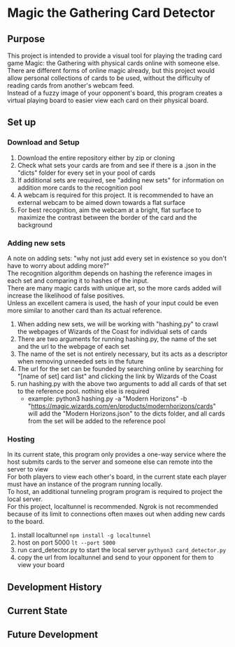 # Magic the Gathering Card Detector

## Purpose

This project is intended to provide a visual tool for playing the trading card game Magic: the Gathering with physical cards online with someone else.\
There are different forms of online magic already, but this project would allow personal collections of cards to be used, without the difficulty of reading cards from another's webcam feed. \
Instead of a fuzzy image of your opponent's board, this program creates a virtual playing board to easier view each card on their physical board. 

## Set up

### Download and Setup

1. Download the entire repository either by zip or cloning
2. Check what sets your cards are from and see if there is a .json in the "dicts" folder for every set in your pool of cards
3. If additional sets are required, see "adding new sets" for information on addition more cards to the recognition pool
4. A webcam is required for this project. It is recommended to have an external webcam to be aimed down towards a flat surface
5. For best recognition, aim the webcam at a bright, flat surface to maximize the contrast between the border of the card and the background

### Adding new sets

A note on adding sets: "why not just add every set in existence so you don't have to worry about adding more?"\
The recognition algorithm depends on hashing the reference images in each set and comparing it to hashes of the input.\
There are many magic cards with unique art, so the more cards added will increase the likelihood of false positives.\
Unless an excellent camera is used, the hash of your input could be even more similar to another card than its actual reference.

1. When adding new sets, we will be working with "hashing.py" to crawl the webpages of Wizards of the Coast for individual sets of cards
2. There are two arguments for running hashing.py, the name of the set and the url to the webpage of each set
3. The name of the set is not entirely necessary, but its acts as a descriptor when removing unneeded sets in the future
4. The url for the set can be founded by searching online by searching for "[name of set] card list" and clicking the link by Wizards of the Coast
5. run hashing.py with the above two arguments to add all cards of that set to the reference pool. nothing else is required
    * example: python3 hashing.py -a "Modern Horizons" -b "https://magic.wizards.com/en/products/modernhorizons/cards" \
    will add the "Modern Horizons.json" to the dicts folder, and all cards from the set will be added to the reference pool


### Hosting

In its current state, this program only provides a one-way service where the host submits cards to the server and someone else can remote into the server to view\
For both players to view each other's board, in the current state each player must have an instance of the program running locally.\
To host, an additional tunneling program program is required to project the local server.\
For this project, localtunnel is recommended. Ngrok is not recommended because of its limit to connections often maxes out when adding new cards to the board.

1. install localtunnel `npm install -g localtunnel`
2. host on port 5000 `lt --port 5000`
3. run card_detector.py to start the local server `pythyon3 card_detector.py`
4. copy the url from localtunnel and send to your opponent for them to view your board

## Development History

## Current State

## Future Development
